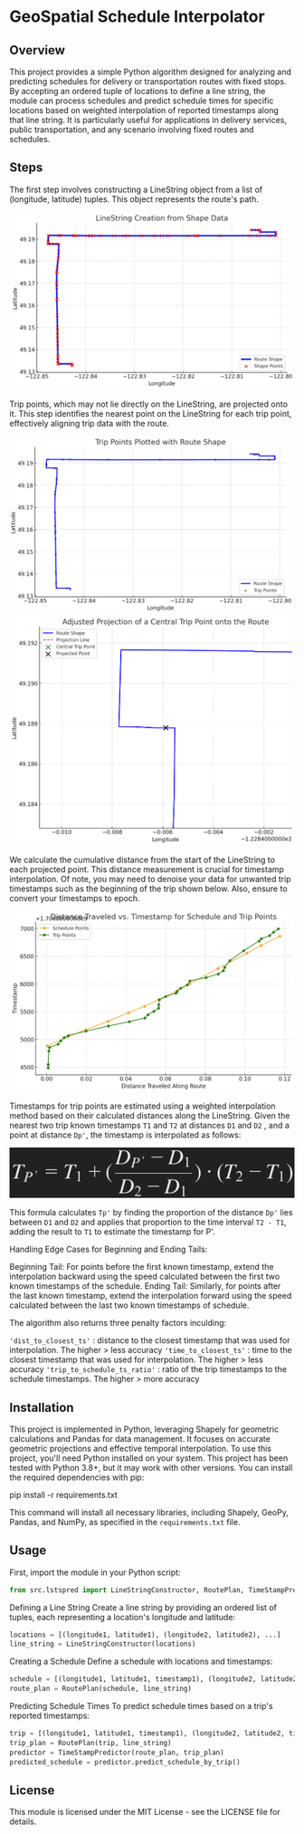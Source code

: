 # GeoSpatial Schedule Interpolator

## Overview

This project provides a simple Python algorithm designed for analyzing and predicting schedules for delivery or transportation routes with fixed stops. By accepting an ordered tuple of locations to define a line string, the module can process schedules and predict schedule times for specific locations based on weighted interpolation of reported timestamps along that line string. It is particularly useful for applications in delivery services, public transportation, and any scenario involving fixed routes and schedules.

## Steps

The first step involves constructing a LineString object from a list of (longitude, latitude) tuples. This object represents the route's path.

![LineString Creation](images/LineString_Creation.png)

Trip points, which may not lie directly on the LineString, are projected onto it. This step identifies the nearest point on the LineString for each trip point, effectively aligning trip data with the route.

![Trip Points](images/Trip_Point_Projection1.png)
![Trip Point Projection](images/Trip_Point_Projection2.png)

We calculate the cumulative distance from the start of the LineString to each projected point. This distance measurement is crucial for timestamp interpolation. Of note, you may need to denoise your data for unwanted trip timestamps such as the beginning of the trip shown below. Also, ensure to convert your timestamps to epoch.

![Distance Calculation](images/Distance_Calculation.png)

Timestamps for trip points are estimated using a weighted interpolation method based on their calculated distances along the LineString. Given the nearest two trip known timestamps ```T1``` and ```T2``` at distances ```D1``` and ```D2``` , and a point at distance ```Dp'```, the timestamp is interpolated as follows:

![Formula](images/Formula.png)

This formula calculates ```Tp'``` by finding the proportion of the distance ```Dp'``` lies between ```D1``` and ```D2``` and applies that proportion to the time interval ```T2 - T1```, adding the result to ```T1``` to estimate the timestamp for P'.

Handling Edge Cases for Beginning and Ending Tails:

Beginning Tail: For points before the first known timestamp, extend the interpolation backward using the speed calculated between the first two known timestamps of the schedule.
Ending Tail: Similarly, for points after the last known timestamp, extend the interpolation forward using the speed calculated between the last two known timestamps of schedule.

The algorithm also returns three penalty factors inculding:

```'dist_to_closest_ts'``` : distance to the closest timestamp that was used for interpolation. The higher > less accuracy
```'time_to_closest_ts'``` : time to the closest timestamp that was used for interpolation. The higher > less accuracy
```'trip_to_schedule_ts_ratio'``` : ratio of the trip timestamps to the schedule timestamps. The higher > more accuracy

## Installation

This project is implemented in Python, leveraging Shapely for geometric calculations and Pandas for data management. It focuses on accurate geometric projections and effective temporal interpolation. To use this project, you'll need Python installed on your system. This project has been tested with Python 3.8+, but it may work with other versions. You can install the required dependencies with pip:

pip install -r requirements.txt

This command will install all necessary libraries, including Shapely, GeoPy, Pandas, and NumPy, as specified in the `requirements.txt` file.

## Usage

First, import the module in your Python script:

```python
from src.lstspred import LineStringConstructor, RoutePlan, TimeStampPredictor
```

Defining a Line String
Create a line string by providing an ordered list of tuples, each representing a location's longitude and latitude:

```python
locations = [(longitude1, latitude1), (longitude2, latitude2), ...]
line_string = LineStringConstructor(locations)
```

Creating a Schedule
Define a schedule with locations and timestamps:

```python
schedule = [(longitude1, latitude1, timestamp1), (longitude2, latitude2, timestamp2), ...]
route_plan = RoutePlan(schedule, line_string)
```

Predicting Schedule Times
To predict schedule times based on a trip's reported timestamps:

```python
trip = [(longitude1, latitude1, timestamp1), (longitude2, latitude2, timestamp2), ...]
trip_plan = RoutePlan(trip, line_string)
predictor = TimeStampPredictor(route_plan, trip_plan)
predicted_schedule = predictor.predict_schedule_by_trip()
```

## License

This module is licensed under the MIT License - see the LICENSE file for details.
